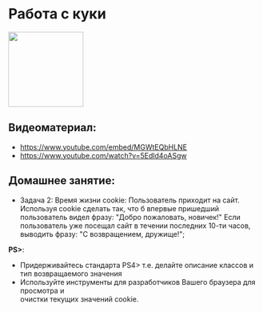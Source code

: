 Работа с куки
=====================
<p align="left"><img src="https://www.freeiconspng.com/uploads/download-biscuit-cookie-monster-clipart-24.png" width="150"></p>

## Видеоматериал:
  - https://www.youtube.com/embed/MGWtEQbHLNE
  - https://www.youtube.com/watch?v=5Edld4oASgw

## Домашнее занятие:
- Задача 2:  Время жизни cookie: Пользователь приходит на сайт. Используя cookie сделать так, что б впервые пришедший  
пользователь видел фразу:  "Добро пожаловать, новичек!" Если пользователь уже посещал сайт в течении последних 10-ти часов, выводить фразу: "С возвращением, дружище!";

**PS>**:
- Придерживайтесь стандарта PS4> т.е. делайте описание классов и тип возвращаемого значения 
- Используйте инструменты для разработчиков Вашего браузера для просмотра и  
очистки текущих значений cookie. 
